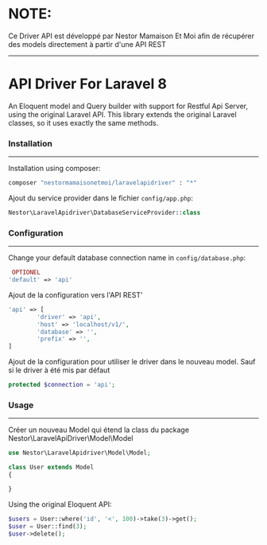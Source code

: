 # NOTE:
Ce Driver API est développé par Nestor Mamaison Et Moi afin de récupérer des models directement à partir d'une API REST 

----------------------

# API Driver For Laravel 8

An Eloquent model and Query builder with support for Restful Api Server, using the original Laravel API. This library extends the original Laravel classes, so it uses exactly the same methods.


### Installation
---------------
Installation using composer:
```bash
composer "nestormamaisonetmoi/laravelapidriver" : "*"
```

Ajout du service provider dans le fichier `config/app.php`:
```php
Nestor\LaravelApidriver\DatabaseServiceProvider::class
```

### Configuration
----------------
Change your default database connection name in `config/database.php`:

```php 
 OPTIONEL
'default' => 'api'
```

Ajout de la configuration vers l'API REST'

```php
'api' => [
        'driver' => 'api',
        'host' => 'localhost/v1/',
        'database' => '',
        'prefix' => '',
]
```

Ajout de la configuration pour utiliser le driver dans le nouveau model. Sauf si le driver à été mis par défaut
```php
protected $connection = 'api';
```
### Usage
--------

Créer un nouveau Model qui étend la class du package Nestor\LaravelApiDriver\Model\Model

```php
use Nestor\LaravelApidriver\Model\Model;

class User extends Model
{

}
```

Using the original Eloquent API:

```php
$users = User::where('id', '<', 100)->take(3)->get();
$user = User::find(3);
$user->delete();
```
